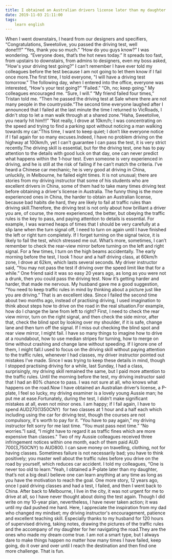 ```yaml
---
title: I obtained an Australian drivers license later than my daughter
date: 2019-11-03 21:11:00
tags:
    learn english
---
```

When I went downstairs, I heard from our designers and specifiers, “Congratulations, Sweetolive, you passed the driving test, well done!!!!” “Yes, thank you so much.” “How do you guys know?” I was wondering. “Everyone does, that’s the hot news today.” It spreads too fast, from upstairs to downstairs, from admins to designers, even my boss asked, "How's your driving test going?” I can't remember I have ever told my colleagues before the test because I am not going to let them know if I fail once more.The first time, I told everyone, "I will have a driving test tomorrow.” The following day, when I entered into the office, everyone was interested, “How's your test going?” “Failed.” “Oh, no; keep going.” My colleagues encouraged me. “Sure, I will.” “My friend failed four times,” Tristan told me. “Then he passed the driving test at Sale where there are not many people in the countryside.”The second time everyone laughed after I announced that I failed at the last minute the time I returned to VicRoads, I didn't stop to let a man walk through at a shared zone.“Haha, Sweetolive, you nearly hit him!!!” “Not really, I drove at 10km/h; I was concentrating on the speed and trying to find a parking spot without noticing a man walking towards my car.”This time, I want to keep quiet; I don’t like everyone notice if I fail again for so many excuses.Indeed, I have no problem driving on the highway at 100km/h, yet I can't guarantee I can pass the test, it is very strict recently.The driving skill is essential, but for the driving test, one has to pay attention to the details with good luck on that day, one can never predict what happens within the 1-hour test. Even someone is very experienced in driving, and he is still at the risk of failing if he can’t match the criteria. I’ve heard a Chinese car mechanic; he is very good at driving in China, unluckily, in Melbourne, he failed eight times. It is not unusual; there are stories from my driving instructor that some of his students who are excellent drivers in China, some of them had to take many times driving test before obtaining a driver's license in Australia. The funny thing is the more experienced ones in China, the harder to obtain an Australian license, because bad habits die hard, they are likely to fail at traffic rules than driving skill.Therefore, the driving test is not only about how brilliant a driver you are, of course, the more experienced, the better, but obeying the traffic rules is the key to pass, and paying attention to details is essential. For example, I was warned heaps of times that I should be very carefully at a slip lane when the turn signal off, I need to turn on again until I have finished the left or right turn completely. If I forget turning on the signal twice, it is likely to fail the test, which stressed me out. What’s more, sometimes, I can’t remember to check the rear-view mirror before turning on the left and right signal. For a few times, I turn on the high beams accidentally. The early morning before the test, I took 1 hour and a half driving class, at 60km/h zone, I drove at 62km, which lasts several seconds. My driver instructor said, “You may not pass the test if driving over the speed limit like that for a while.” One friend said it was so easy 20 years ago, as long as you were not a drunk, then you could pass the driving test. Now it’s getting harder and harder, that made me nervous. My husband gave me a good suggestion, “You need to keep traffic rules in mind by thinking about a picture just like you are driving.” That is an excellent idea. Since I failed the second time about two months ago, instead of practising driving, I used imagination to think about steps how to drive on the road in the real situation.For example, how do I change the lane from left to right? First, I need to check the rear view mirror, turn on the right signal, and then check the side mirror, after that, check the blind spot by looking over my shoulder, if it is safe, change lane and then turn off the signal. If I miss out checking the blind spot and rear view mirror, I might fail. I have so many things to imagine how to drive at a roundabout, how to use median stripes for turning, how to merge on time without crashing and change lane without speeding. If I ignore one of them, I might fall.I used to focus on the driving skill without paying attention to the traffic rules, whenever I had classes, my driver instructor pointed out mistakes I’ve made. Since I was trying to keep these details in mind, though I stopped practising driving for a while, last Sunday, I had a class, surprisingly, my driving skill remained the same, but I paid more attention to the traffic rules. Until the morning before the test, my driving instructor said that I had an 80% chance to pass. I was not sure at all, who knows what happens on the road.Now I have obtained an Australian driver’s license, a P-plate, I feel so lucky, my driving examiner is a lovely young Aussie man; he put me at ease.Fortunately, during the test, I didn’t make significant mistakes at all, even not minor ones. I am happy; if I fail again, I have to spend AUD270(1350CNY)  for two classes at 1 hour and a half each which including using the car for driving test, though the courses are not compulsory, it's worth to pay for it. “You have to pay again,” my driving instructor felt sorry for me last time. “You must pass next time.” “No worries.”I said, “I might have to regard it as traffic fines which are more expensive than classes." Two of my Aussie colleagues received three infringement notices within one month, each of them paid AUD 700(3,750CNY) to AUD800. I can save money on travelling, clothing, not for having classes. Sometimes failure is not necessarily bad; you have to think positively; you master well about the traffic rules before you drive on the road by yourself, which reduces car accident. I told my colleagues, “One is never too old to learn.”Yeah, I obtained a P-plate later than my daughter, that’s not a big deal.I believe one can learn anything at any time as long as you have the motivation to reach the goal. One more story, 12 years ago, once I paid driving classes and had a test, I failed, and then I went back to China. After back to Melbourne, I live in the city, it was not urgent for me to drive at all, so I have never thought about doing the test again. Though I did write on my 10-year plan, nevertheless, I have never taken action; it was until my dad pushed me hard. Here, I appreciate the inspiration from my dad who changed my mindset; my driving instructor's encouragement, patience and excellent teaching skill. Especially thanks to my husband for 120 hours of supervised driving, taking notes, drawing the pictures of the traffic rules and the accompany of my daughter for her navigating the road.They are the ones who made my dream come true. I am not a smart type, but I always dare to make things happen no matter how many times I have failed, keep going, do it over and over until I reach the destination and then find one more challenge. That is fun.